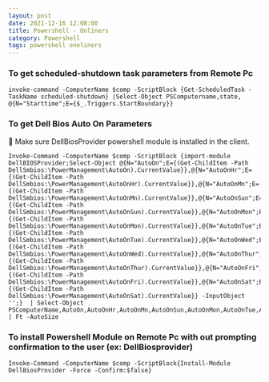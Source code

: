 ```yaml
---
layout: post
date: 2021-12-16 12:08:00
title: Powershell - Onliners
category: Powershell
tags: powershell oneliners
---
```



### To get scheduled-shutdown task parameters from Remote Pc

```
invoke-command -ComputerName $comp -ScriptBlock {Get-ScheduledTask -TaskName scheduled-shutdown} |Select-Object PSComputername,state, @{N="Starttime";E={$_.Triggers.StartBoundary}}
```

### To get Dell Bios Auto On Parameters

👿 Make sure DellBiosProvider powershell module is installed in the client. 

```
Invoke-Command -ComputerName $comp -ScriptBlock {import-module DellBIOSProvider;Select-Object @{N="AutoOn";E={(Get-ChildItem -Path DellSmbios:\PowerManagement\AutoOn).CurrentValue}},@{N="AutoOnHr";E={(Get-ChildItem -Path DellSmbios:\PowerManagement\AutoOnHr).CurrentValue}},@{N="AutoOnMn";E={(Get-ChildItem -Path DellSmbios:\PowerManagement\AutoOnMn).CurrentValue}},@{N="AutoOnSun";E={(Get-ChildItem -Path DellSmbios:\PowerManagement\AutoOnSun).CurrentValue}},@{N="AutoOnMon";E={(Get-ChildItem -Path DellSmbios:\PowerManagement\AutoOnMon).CurrentValue}},@{N="AutoOnTue";E={(Get-ChildItem -Path DellSmbios:\PowerManagement\AutoOnTue).CurrentValue}},@{N="AutoOnWed";E={(Get-ChildItem -Path DellSmbios:\PowerManagement\AutoOnWed).CurrentValue}},@{N="AutoOnThur";E={(Get-ChildItem -Path DellSmbios:\PowerManagement\AutoOnThur).CurrentValue}},@{N="AutoOnFri";E={(Get-ChildItem -Path DellSmbios:\PowerManagement\AutoOnFri).CurrentValue}},@{N="AutoOnSat";E={(Get-ChildItem -Path DellSmbios:\PowerManagement\AutoOnSat).CurrentValue}} -InputObject '';}  | Select-Object PSComputerName,AutoOn,AutoOnHr,AutoOnMn,AutoOnSun,AutoOnMon,AutoOnTue,AutoOnWed,AutoOnThur,AutoOnFri,AutoOnSat | Ft -AutoSize
```

### To install Powershell Module on Remote Pc with out prompting confirmation to the user (ex: DellBiosprovider)

```
Invoke-Command -ComputerName $comp -ScriptBlock{Install-Module DellBiosProvider -Force -Confirm:$false} 
```
